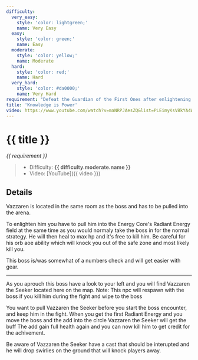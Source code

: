 ```yaml
---
difficulty:
  very_easy:
    style: 'color: lightgreen;'
    name: Very Easy
  easy:
    style: 'color: green;'
    name: Easy
  moderate:
    style: 'color: yellow;'
    name: Moderate
  hard:
    style: 'color: red;'
    name: Hard
  very_hard:
    style: 'color: #da0000;'
    name: Very Hard
requirement: "Defeat the Guardian of the First Ones after enlightening and defeating Vazzaren the Seeker in the Sanctum of Domination in Normal difficulty or higher."
title: 'Knowledge is Power'
video: https://www.youtube.com/watch?v=maNRPJAesZQ&list=PLEimyKsVBkYA4WRM-CHJAJhU72UJwMJ3P&index=8
---
```


# {{ title }}

_{{ requirement }}_

> - Difficulty: **<span style="{{ difficulty.moderate.style }}">{{ difficulty.moderate.name }}</span>**
> - Video: [YouTube]({{ video }})

## Details

Vazzaren is located in the same room as the boss and has to be pulled into the arena.

To enlighten him you have to pull him into the Energy Core's  Radiant Energy field at the same time as you would normaly take the boss in for the normal strategy.
He will then heal to max hp and it's free to kill him.
Be careful for his orb aoe ability which will knock you out of the safe zone and most likely kill you.

This boss is/was somewhat of a numbers check and will get easier with gear.

---

As you aprouch this boss have a look to your left and you will find Vazzaren the Seeker located here on the map.
Note: This npc will respawn with the boss if you kill him during the fight and wipe to the boss

You want to pull Vazzaren the Seeker before you start the boss encounter, and keep him in the fight.
When you get the first  Radiant Energy and you move the boss and the add into the circle Vazzaren the Seeker will get the buff
The add gain full health again and you can now kill him to get credit for the achivement.

Be aware of Vazzaren the Seeker have a cast that should be interupted and he will drop swirlies on the ground that will knock players away.